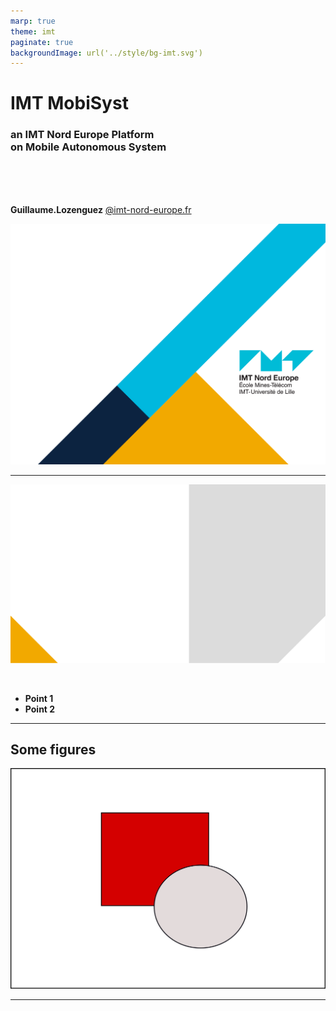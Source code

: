 ```yaml
---
marp: true
theme: imt
paginate: true
backgroundImage: url('../style/bg-imt.svg')
---
```


# IMT MobiSyst
### an IMT Nord Europe Platform <br /> on Mobile Autonomous System

<br />
<br />
<br />

**Guillaume.Lozenguez**
[@imt-nord-europe.fr](mailto:guillaume.lozenguez@imt-nord-europe.fr)

![bg](../style/bg-tittle.svg)

---
<!-- --------------------------------------------------------------- -->

![bg](../style/bg-toc3.svg)

<br />

- **Point 1**
- **Point 2**

---
<!-- --------------------------------------------------------------- -->


## Some figures

![](../resources/dessin.svg)

---
<!-- --------------------------------------------------------------- -->
